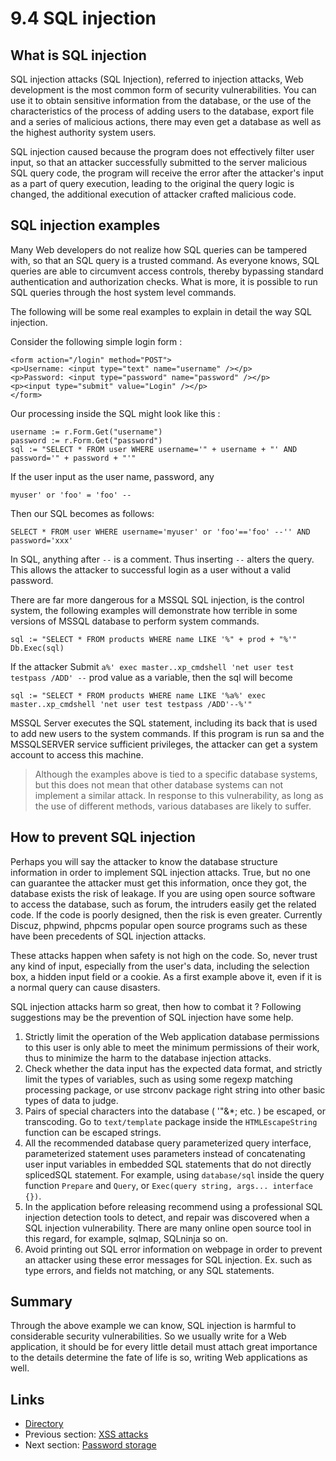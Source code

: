# 9.4 SQL injection

## What is SQL injection

SQL injection attacks (SQL Injection), referred to injection attacks, Web development is the most common form of security vulnerabilities. You can use it to obtain sensitive information from the database, or the use of the characteristics of the process of adding users to the database, export file and a series of malicious actions, there may even get a database as well as the highest authority system users.

SQL injection caused because the program does not effectively filter user input, so that an attacker successfully submitted to the server malicious SQL query code, the program will receive the error after the attacker's input as a part of query execution, leading to the original the query logic is changed, the additional execution of attacker crafted malicious code.

## SQL injection examples

Many Web developers do not realize how SQL queries can be tampered with, so that an SQL query is a trusted command. As everyone knows, SQL queries are able to circumvent access controls, thereby bypassing standard authentication and authorization checks. What is more, it is possible to run SQL queries through the host system level commands.

The following will be some real examples to explain in detail the way SQL injection.

Consider the following simple login form :

	<form action="/login" method="POST">
	<p>Username: <input type="text" name="username" /></p>
	<p>Password: <input type="password" name="password" /></p>
	<p><input type="submit" value="Login" /></p>
	</form>

Our processing inside the SQL might look like this :

	username := r.Form.Get("username")
	password := r.Form.Get("password")
	sql := "SELECT * FROM user WHERE username='" + username + "' AND password='" + password + "'"

If the user input as the user name, password, any

	myuser' or 'foo' = 'foo' --

Then our SQL becomes as follows:

	SELECT * FROM user WHERE username='myuser' or 'foo'=='foo' --'' AND password='xxx'

In SQL, anything after `--` is a comment. Thus inserting `--` alters the query. This allows the attacker to successful login as a user without a valid password.

There are far more dangerous for a MSSQL SQL injection, is the control system, the following examples will demonstrate how terrible in some versions of MSSQL database to perform system commands.

	sql := "SELECT * FROM products WHERE name LIKE '%" + prod + "%'"
	Db.Exec(sql)

If the attacker Submit `a%' exec master..xp_cmdshell 'net user test testpass /ADD' --` prod value as a variable, then the sql will become

	sql := "SELECT * FROM products WHERE name LIKE '%a%' exec master..xp_cmdshell 'net user test testpass /ADD'--%'"

MSSQL Server executes the SQL statement, including its back that is used to add new users to the system commands. If this program is run sa and the MSSQLSERVER service sufficient privileges, the attacker can get a system account to access this machine.

> Although the examples above is tied to a specific database systems, but this does not mean that other database systems can not implement a similar attack. In response to this vulnerability, as long as the use of different methods, various databases are likely to suffer.

## How to prevent SQL injection

Perhaps you will say the attacker to know the database structure information in order to implement SQL injection attacks. True, but no one can guarantee the attacker must get this information, once they got, the database exists the risk of leakage. If you are using open source software to access the database, such as forum, the intruders easily get the related code. If the code is poorly designed, then the risk is even greater. Currently Discuz, phpwind, phpcms popular open source programs such as these have been precedents of SQL injection attacks.

These attacks happen when safety is not high on the code. So, never trust any kind of input, especially from the user's data, including the selection box, a hidden input field or a cookie. As a first example above it, even if it is a normal query can cause disasters.

SQL injection attacks harm so great, then how to combat it ? Following suggestions may be the prevention of SQL injection have some help.

1. Strictly limit the operation of the Web application database permissions to this user is only able to meet the minimum permissions of their work, thus to minimize the harm to the database injection attacks.
2. Check whether the data input has the expected data format, and strictly limit the types of variables, such as using some regexp matching processing package, or use strconv package right string into other basic types of data to judge.
3. Pairs of special characters into the database ( '"\&*; etc. ) be escaped, or transcoding. Go to `text/template` package inside the `HTMLEscapeString` function can be escaped strings.
4. All the recommended database query parameterized query interface, parameterized statement uses parameters instead of concatenating user input variables in embedded SQL statements that do not directly spliced ​​SQL statement. For example, using `database/sql` inside the query function `Prepare` and `Query`, or `Exec(query string, args... interface {})`.
5. In the application before releasing recommend using a professional SQL injection detection tools to detect, and repair was discovered when a SQL injection vulnerability. There are many online open source tool in this regard, for example, sqlmap, SQLninja so on.
6. Avoid printing out SQL error information on webpage in order to prevent an attacker using these error messages for SQL injection. Ex. such as type errors, and fields not matching, or any SQL statements.

## Summary

Through the above example we can know, SQL injection is harmful to considerable security vulnerabilities. So we usually write for a Web application, it should be for every little detail must attach great importance to the details determine the fate of life is so, writing Web applications as well.

## Links

- [Directory](preface.md)
- Previous section: [XSS attacks](09.3.md)
- Next section: [Password storage](09.5.md)
